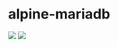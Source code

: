 # alpine-mariadb

[![](https://images.microbadger.com/badges/version/combro2k/alpine-mariadb.svg)](https://microbadger.com/images/combro2k/alpine-mariadb "Get your own version badge on microbadger.com")
[![](https://images.microbadger.com/badges/image/combro2k/alpine-mariadb.svg)](https://microbadger.com/images/combro2k/alpine-mariadb "Get your own image badge on microbadger.com")
